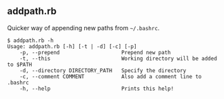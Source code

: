 ## addpath.rb
Quicker way of appending new paths from ```~/.bashrc```.

    $ addpath.rb -h
    Usage: addpath.rb [-h] [-t | -d] [-c] [-p]
        -p, --prepend                    Prepend new path
        -t, --this                       Working directory will be added to $PATH
        -d, --directory DIRECTORY_PATH   Specify the directory
        -c, --comment COMMENT            Also add a comment line to .bashrc
        -h, --help                       Prints this help!
